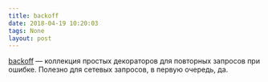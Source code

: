 ```yaml
---
title: backoff
date: 2018-04-19 10:20:03
tags: None
layout: post
---
```


[backoff](https://github.com/litl/backoff) — коллекция простых декораторов для повторных запросов при ошибке. Полезно для сетевых запросов, в первую очередь, да.
